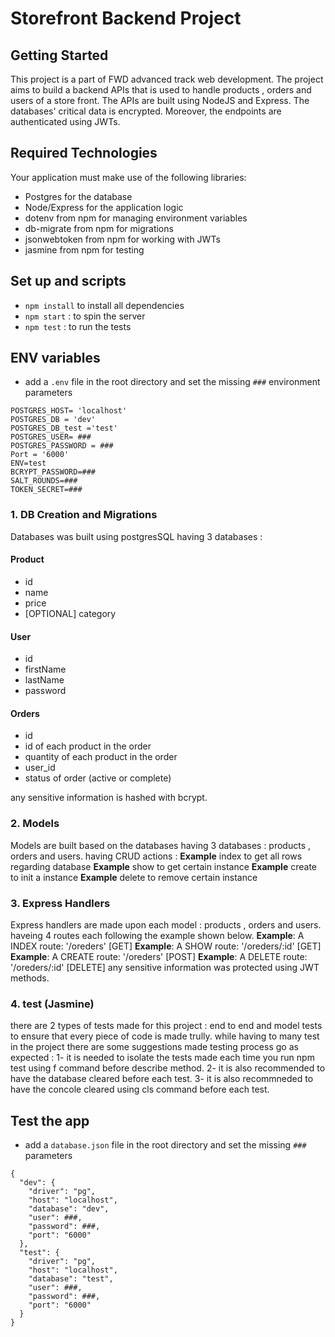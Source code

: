 # Storefront Backend Project

## Getting Started

This project is a part of FWD advanced track web development. The project aims to build a backend APIs that is used to handle products , orders and users of a store front. The APIs are built using NodeJS and Express. The databases' critical data is encrypted. Moreover, the endpoints are authenticated using JWTs. 

## Required Technologies
Your application must make use of the following libraries:
- Postgres for the database
- Node/Express for the application logic
- dotenv from npm for managing environment variables
- db-migrate from npm for migrations
- jsonwebtoken from npm for working with JWTs
- jasmine from npm for testing

## Set up and scripts
- `npm install` to install all dependencies
- `npm start` : to spin the server 
- `npm test` : to run the tests

## ENV variables
- add a `.env` file in the root directory and set the missing `###` environment parameters
```
POSTGRES_HOST= 'localhost'
POSTGRES_DB = 'dev'
POSTGRES_DB_test ='test'
POSTGRES_USER= ###
POSTGRES_PASSWORD = ###
Port = '6000'
ENV=test
BCRYPT_PASSWORD=###
SALT_ROUNDS=###
TOKEN_SECRET=###
```

### 1.  DB Creation and Migrations
Databases was built using postgresSQL having 3 databases : 
#### Product
-  id
- name
- price
- [OPTIONAL] category

#### User
- id
- firstName
- lastName
- password

#### Orders
- id
- id of each product in the order
- quantity of each product in the order
- user_id
- status of order (active or complete)

any sensitive information is hashed with bcrypt.

### 2. Models

Models are built based on the databases having 3 databases : products , orders and users. having CRUD actions : 
**Example** index to get all rows regarding database
**Example** show to get certain instance
**Example** create to init a instance
**Example** delete to remove certain instance

### 3. Express Handlers
Express handlers are made upon each model : products , orders and users. haveing 4 routes each following the example shown below.
**Example**: A INDEX route: '/oreders' [GET] 
**Example**: A SHOW route: '/oreders/:id' [GET] 
**Example**: A CREATE route: '/oreders' [POST] 
**Example**: A DELETE route: '/oreders/:id' [DELETE] 
any sensitive information was protected using JWT methods.

### 4. test (Jasmine)
there are 2 types of tests made for this project : end to end and model tests to ensure that every piece of code is made trully.
while having to many test in the project there are some suggestions made testing process go as expected : 
1- it is needed to isolate the tests made each time you run npm test using f command before describe method.
2- it is also recommended to have the database cleared before each test.
3- it is also recommneded to have the concole cleared using cls command before each test. 

## Test the app
- add a `database.json` file in the root directory and set the missing `###` parameters
```
{
  "dev": {
    "driver": "pg",
    "host": "localhost",
    "database": "dev",
    "user": ###,
    "password": ###,
    "port": "6000"
  },
  "test": {
    "driver": "pg",
    "host": "localhost",
    "database": "test",
    "user": ###,
    "password": ###,
    "port": "6000"
  }
}
```
